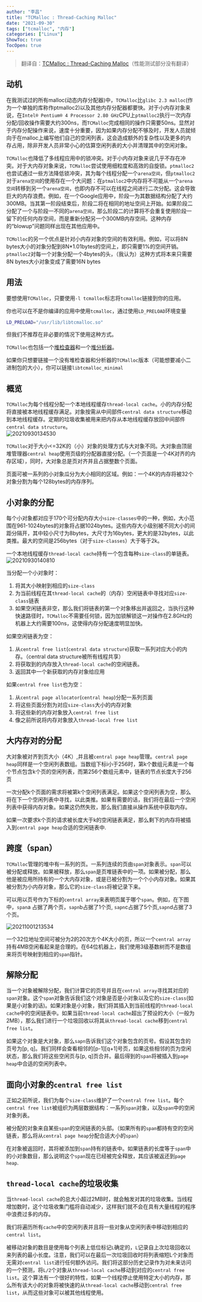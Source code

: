 ```yaml
---
author: "李昌"
title: "TCMalloc : Thread-Caching Malloc"
date: "2021-09-30"
tags: ["tcmalloc", "内存"]
categories: ["Linux"]
ShowToc: true
TocOpen: true
---
```


> 翻译自：[TCMalloc : Thread-Caching Malloc](http://goog-perftools.sourceforge.net/doc/tcmalloc.html)（性能测试部分没有翻译）

## 动机
在我测试过的所有malloc(动态内存分配器)中，`TCMalloc`比`glibc 2.3 malloc`(作为一个单独的库称作ptmalloc2)以及其他内存分配器都要快。对于小内存对象来说，在`Intel® Pentium® 4 Processor 2.80 GHz`CPU上`ptmalloc2`执行一次内存分配/回收操作需要大约300ns，而`TCMalloc`完成相同的操作只需要50ns。显然对于内存分配操作来说，速度十分重要，因为如果内存分配不够及时，开发人员就倾向于在malloc上编写他们自己的空闲列表，这会造成额外的复杂性以及更多的内存占用，除非开发人员非常小心的估算空闲列表的大小并清理其中的空闲对象。

`TCMalloc`也降低了多线程应用中的锁冲突。对于小内存对象来说几乎不存在冲突。对于大内存对象来说，`TCMalloc`尝试使用细粒度和高效的自旋锁。`ptmalloc2`也尝试通过一些方法降低锁冲突，其为每个线程分配一个`arena空间`，但`ptmalloc2`对于`arena空间`的使用存在一个大问题：在`ptmalloc2`中内存将不可能从一个`arena空间`转移到另一个`arena空间`，也即内存不可以在线程之间进行二次分配。这会导致巨大的内存浪费。例如，在一个Google应用中，阶段一为其数据结构分配了大约300MB。当其第一阶段结束后，阶段二将在相同的地址空间上开始。如果阶段二分配了一个与阶段一不同的`arena空间`，那么阶段二的计算将不会重复使用阶段一留下的任何内存空间，而是重新分配另一个300MB内存空间。这种内存的“blowup”问题同样出现在其他应用中。

`TCMolloc`的另一个优点是针对小内存对象的空间的有效利用。例如，可以将8N bytes大小的对象分配到8N*1.01bytes的空间上，即只需要1%的空间开销。`ptmalloc2`对每一个对象分配一个4bytes的头，（我认为）这种方式将本来只需要8N bytes大小对象变成了需要16N bytes

## 用法
要想使用`TCMalloc`，只要使用`-l tcmalloc`标志将`tcmalloc`链接到你的应用。

你也可以在不是你编译的应用中使用`tcmalloc`，通过使用`LD_PRELOAD`环境变量
```sh
LD_PRELOAD="/usr/lib/libtcmalloc.so" 
```
但我们不推荐在非必要的情况下使用这种方式。

`TCMalloc`也包括一个[堆检查器](http://goog-perftools.sourceforge.net/doc/heap_checker.html)和一个[堆分析器](http://goog-perftools.sourceforge.net/doc/heap_profiler.html)。

如果你只想要链接一个没有堆检查器和分析器的`TCMalloc`版本（可能想要减小二进制包的大小），你可以链接`libtcmalloc_minimal`

## 概览
`TCMalloc`为每个线程分配一个本地线程缓存`thread-local cache`。小的内存分配将直接被本地线程缓存满足。对象按需从中间部件`central data structure`移动到本地线程缓存。定期的垃圾收集被用来把内存从本地线程缓存放回中间部件`central data structure`。   
![20210930134530](https://raw.githubusercontent.com/lich-Img/blogImg/master/img/20210930134530.png)

`TCMalloc`对于大小<=32K的（小）对象的处理方式与大对象不同。大对象由顶层堆管理器`central heap`使用页级的分配器直接分配。（一个页面是一个4K对齐的内存区域），同时，大对象总是页对齐并且占据整数个页面。

页面可被一系列的小对象瓜分为大小相同的区域。例如：一个4K的内存将被32个对象分割为每个128bytes的内存序列。

## 小对象的分配
每个小对象都对应于170个可分配内存大小`size-classes`中的一种，例如，大小范围在961-1024bytes的对象将占据1024bytes。这些内存大小级别被不同大小的间距分隔开，其中较小尺寸为8bytes，大尺寸为16bytes，更大的是32bytes，以此类推。最大的空间是256bytes（对于`size-classes`）大于等于2k。

一个本地线程缓存`thread-local cache`持有一个包含每种`size-class`的单链表。  
![20210930140810](https://raw.githubusercontent.com/lich-Img/blogImg/master/img/20210930140810.png)

当分配一个小对象时：
1. 将其大小映射到相应的`size-class`
2. 为当前线程在其`thread-local cache`的（内存）空闲链表中寻找对应`size-class`链表
3. 如果空闲链表非空，那么我们将链表的第一个对象移出并返回之，当执行这种快速路径时，`TCMalloc`不需要任何锁，因为加锁解锁这一对操作在2.8GHz的机器上大约需要100ns，这使得内存分配速度明显加快。

如果空闲链表为空：
1. 从`central free list`(`central data structure`)获取一系列对应大小的内存。（central data structure被所有线程共享）
2. 将获取到的内存放入`thread-local cache`的空闲链表。
3. 返回其中一个新获取的内存对象给应用

如果`central free list`也为空：
1. 从`central page allocator`(`central heap`)分配一系列页面
2. 将这些页面分割为对应`size-class`大小的内存对象
3. 将这些新的内存对象放入`central free list`
4. 像之前所说将内存对象放入`thread-local free list`

## 大内存对的分配
大对象被对齐到页大小（4K）,并且被`central page heap`管理。`central page heap`同样是一个空闲列表数组。当数组下标i小于256时，第k个数组元素是一个每个节点包含k个页的空闲列表，而第256个数组元素中，链表的节点长度大于256页

一次分配k个页面的需求将被第k个空闲列表满足。如果这个空闲列表为空，那么将在下一个空闲列表中寻找，以此类推。如果有需要的话，我们将在最后一个空闲列表中获得内存对象。如果这仍然失败，那么我们直接从操作系统中获取内存。

如果一次要求k个页的请求被长度大于k的空闲链表满足，那么剩下的内存将被插入到`central page heap`合适的空闲链表中.

## 跨度（span）
`TCMalloc`管理的堆中有一系列的页。一系列连续的页由`span`对象表示。`span`可以被分配或释放。如果被释放，那么`span`是页堆链表中的一项。如果被分配，那么他是被应用所持有的一个大内存对象，或是已被分割为一个个小内存对象。如果其被分割为小内存对象，那么它的`size-class`将被记录下来。

可以用以页号作为下标的`central array`来表明页属于哪个`span`。例如，在下图中，`span`a 占据了两个页，`sapn`b占据了1个页, `sapn`c占据了5个页,`sapn`d占据了3个页。

![20211001213534](https://raw.githubusercontent.com/lich-Img/blogImg/master/img/20211001213534.png)

一个32位地址空间可被分为2的20次方个4K大小的页，所以一个`central array`持有4MB空闲看起来是合理的。在64位机器上，我们使用3级基数树而不是数组来将页号映射到相应的`span`指针。

## 解除分配  
当一个对象被解除分配，我们计算它的页号并且在`central array`寻找其对应的`span`对象。这个`span`对象告诉我们这个对象是否是小对象以及它的`size-class`(如果是小对象的话)。如果对象是小对象，我们将其插入到当前线程的`thread-local cache`中的空闲链表中。如果当前`thread-local cache`超出了预设的大小（一般为2MB），那么我们进行一个垃圾回收以将其从`thread-local cache`移到`central free list`。

如果这个对象是大对象，那么`sapn`告诉我们这个对象包含的页号。假设其包含的页号为[p, q]。我们同样会查看相邻的[p-1][q+1]号页，如果这些相邻的页为空闲状态，那么我们将这些空闲页与[p, q]页合并。最后得到的`span`将被插入到`page heap`中合适的空闲列表中。

## 面向小对象的`central free list`
正如之前所说，我们为每个`size-class`维护了一个`central free list`。每个`central free list`被组织为两层数据结构：一系列`span`对象，以及`span`中的空闲对象列表。

被分配的对象来自某些`span`的空闲链表的头部。（如果所有的`span`都持有空的空闲链表，那么将从`central page heap`分配合适大小的`span`）

在对象被返回时，其将被添加到`span`持有的链表中。如果链表的长度等于`span`中的小对象数目，那么说明这个`span`现在已经被完全释放，其应该被返还到`page heap`.

## `thread-local cache`的垃圾收集
当`thread-local cache`的总大小超过2MB时，就会触发对其的垃圾收集。当线程增加数时，这个垃圾收集门槛将自动减少，这样我们就不会在具有大量线程的程序中浪费过多的内存。

我们将遍历所有`cache`中的空闲列表并且将一些对象从空闲列表中移动到相应的`central list`。

被移动对象的数目是使用每个列表上低位标记`L`确定的，`L`记录自上次垃圾回收以来列表的最小长度。注意，我们可以在最后一次垃圾回收时将列表缩短L个对象而无需对`central list`进行任何额外访问。我们将这部分历史记录作为对未来访问的一个预测，将`L/2`个对象从`thread-local cache`移动到对应的`central free list`。这个算法有一个很好的特性，如果一个线程停止使用特定大小的内存，那么所有该大小的对象将被快速的从`thread-local cache`移动到`central free list`，从而这些对象可以被其他线程使用。


